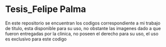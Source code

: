 # Tesis_Felipe Palma
 
En este repositorio se encuentran los codigos correspondiente a mi trabajo de titulo, esta disponible para su uso, no obstante las imagenes dado a que fueron entregadas por la clinica, no poseen el derecho para su uso, el uso es exclusivo para este codigo
